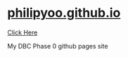 # [philipyoo.github.io](philipyoo.github.io)


[Click Here](philipyoo.github.io)

My DBC Phase 0 github pages site
